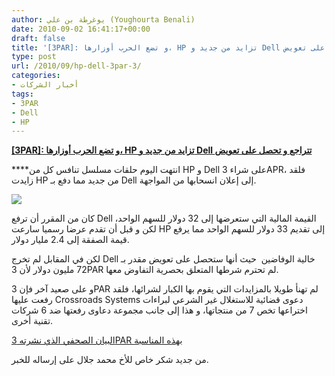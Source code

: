 ```yaml
---
author: يوغرطة بن علي (Youghourta Benali)
date: 2010-09-02 16:41:17+00:00
draft: false
title: '[3PAR]: و تضع الحرب أوزارها، HP تزايد من جديد و Dell تتراجع و تحصل على تعويض '
type: post
url: /2010/09/hp-dell-3par-3/
categories:
- أخبار الشركات
tags:
- 3PAR
- Dell
- HP
---
```


**[[3PAR]: و تضع الحرب أوزارها، HP تزايد من جديد و Dell تتراجع و تحصل على تعويض]( https://www.it-scoop.com/2010/09/hp-dell-3par-3/)**




****انتهت اليوم حلقات مسلسل تنافس كل من HP و Dell على شراء 3APR، فلقد زايدت HP من جديد مما دفع بـ Dell إلى إعلان انسحابها من المواجهة.




[![](https://www.it-scoop.com/wp-content/uploads/2010/09/3PAR.png)
]( https://www.it-scoop.com/2010/09/hp-dell-3par-3/)


كان من المقرر أن ترفع Dell القيمة المالية التي ستعرضها إلى 32 دولار للسهم الواحد، لكن و قبل أن تقدم عرضا رسميا سارعت HP إلى تقديم 33 دولار للسهم الواحد مما يرفع قيمة الصفقة إلى 2.4 مليار دولار.

لكن في المقابل لم تخرج Dell خالية الوفاضين  حيث أنها ستحصل على تعويض مقدر بـ 72 مليون دولار لأن 3PAR لم تحترم شرطها المتعلق بحصرية التفاوض معها.

و على صعيد آخر فإن 3PAR لم تهنأ طويلا بالمزايدات التي يقوم بها الكبار لشرائها، فلقد رفعت عليها Crossroads Systems دعوى قضائية للاستغلال غير الشرعي لبراءات اختراعها تخص 7 من منتجاتها، و هذا إلى جانب مجموعة دعاوى رفعتها ضد 6 شركات تقنية أخرى.

[البيان الصحفي الذي نشرته 3PAR بهذه المناسبة](http://ir.3par.com/phoenix.zhtml?c=214779&p=irol-newsArticle&ID=1466367&highlight=)

من جديد شكر خاص للأخ محمد جلال على إرساله للخبر.
